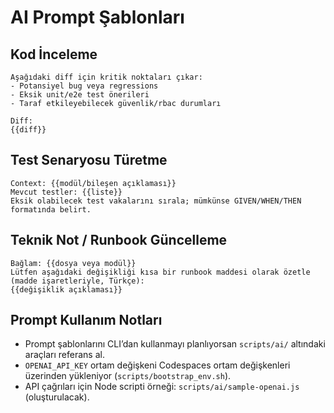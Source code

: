 # AI Prompt Şablonları

## Kod İnceleme
```
Aşağıdaki diff için kritik noktaları çıkar:
- Potansiyel bug veya regressions
- Eksik unit/e2e test önerileri
- Taraf etkileyebilecek güvenlik/rbac durumları

Diff:
{{diff}}
```

## Test Senaryosu Türetme
```
Context: {{modül/bileşen açıklaması}}
Mevcut testler: {{liste}}
Eksik olabilecek test vakalarını sırala; mümkünse GIVEN/WHEN/THEN formatında belirt.
```

## Teknik Not / Runbook Güncelleme
```
Bağlam: {{dosya veya modül}}
Lütfen aşağıdaki değişikliği kısa bir runbook maddesi olarak özetle (madde işaretleriyle, Türkçe):
{{değişiklik açıklaması}}
```

## Prompt Kullanım Notları
- Prompt şablonlarını CLI’dan kullanmayı planlıyorsan `scripts/ai/` altındaki araçları referans al.
- `OPENAI_API_KEY` ortam değişkeni Codespaces ortam değişkenleri üzerinden yükleniyor (`scripts/bootstrap_env.sh`).
- API çağrıları için Node scripti örneği: `scripts/ai/sample-openai.js` (oluşturulacak).
